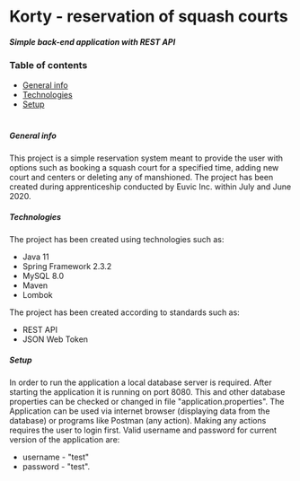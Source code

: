 # Korty - reservation of squash courts

##### Simple back-end application with REST API

### Table of contents
* [General info](#general-info)
* [Technologies](#technologies)
* [Setup](#setup)
#

##### General info
This project is a simple reservation system meant to provide the 
user with options such as booking a squash court for a specified
time, adding new court and centers or deleting any of manshioned.
The project has been created during apprenticeship conducted by
Euvic Inc. within July and June 2020.

##### Technologies
The project has been created using technologies such as:
* Java 11
* Spring Framework 2.3.2
* MySQL 8.0
* Maven
* Lombok

The project has been created according to standards such as:
* REST API
* JSON Web Token

##### Setup
In order to run the application a local database server is required.
After starting the application it is running on port 8080. This and
other database properties can be checked or changed in file 
"application.properties". The Application can be used via internet
browser (displaying data from the database) or programs like Postman
(any action). Making any actions requires the user to login first.
Valid username and password for current version of the application are:
* username - "test"
* password - "test".
